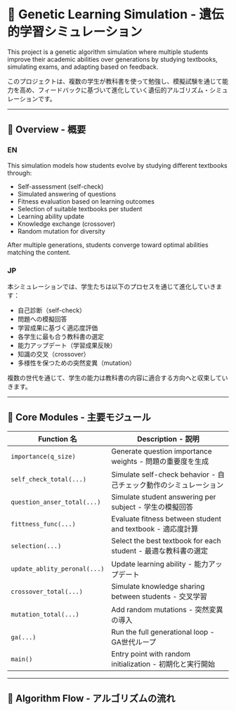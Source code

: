 # 📘 Genetic Learning Simulation - 遺伝的学習シミュレーション

This project is a genetic algorithm simulation where multiple students improve their academic abilities over generations by studying textbooks, simulating exams, and adapting based on feedback.

このプロジェクトは、複数の学生が教科書を使って勉強し、模擬試験を通じて能力を高め、フィードバックに基づいて進化していく遺伝的アルゴリズム・シミュレーションです。

---

## 📌 Overview - 概要

### EN

This simulation models how students evolve by studying different textbooks through:

- Self-assessment (self-check)
- Simulated answering of questions
- Fitness evaluation based on learning outcomes
- Selection of suitable textbooks per student
- Learning ability update
- Knowledge exchange (crossover)
- Random mutation for diversity

After multiple generations, students converge toward optimal abilities matching the content.

### JP

本シミュレーションでは、学生たちは以下のプロセスを通じて進化していきます：

- 自己診断（self-check）
- 問題への模擬回答
- 学習成果に基づく適応度評価
- 各学生に最も合う教科書の選定
- 能力アップデート（学習成果反映）
- 知識の交叉（crossover）
- 多様性を保つための突然変異（mutation）

複数の世代を通じて、学生の能力は教科書の内容に適合する方向へと収束していきます。

---

## 🧪 Core Modules - 主要モジュール

| Function 名 | Description - 説明 |
|-------------|--------------------|
| `importance(q_size)` | Generate question importance weights - 問題の重要度を生成 |
| `self_check_total(...)` | Simulate self-check behavior - 自己チェック動作のシミュレーション |
| `question_anser_total(...)` | Simulate student answering per subject - 学生の模擬回答 |
| `fittness_func(...)` | Evaluate fitness between student and textbook - 適応度計算 |
| `selection(...)` | Select the best textbook for each student - 最適な教科書の選定 |
| `update_ablity_peronal(...)` | Update learning ability - 能力アップデート |
| `crossover_total(...)` | Simulate knowledge sharing between students - 交叉学習 |
| `mutation_total(...)` | Add random mutations - 突然変異の導入 |
| `ga(...)` | Run the full generational loop - GA世代ループ |
| `main()` | Entry point with random initialization - 初期化と実行開始 |

---

## 🧬 Algorithm Flow - アルゴリズムの流れ

